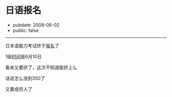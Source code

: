 # 日语报名

- pubdate: 2008-06-02
- public: false

--------------------------


日本语能力考试终于[报名](http://jlpt.etest.net.cn/)了

1级[时间](http://www.etest.net.cn/gonggao/20080530/2353.html)是6月10日

看来又要挤了，这次不知道能挤上么

话说怎么涨到350了

又要成穷人了
